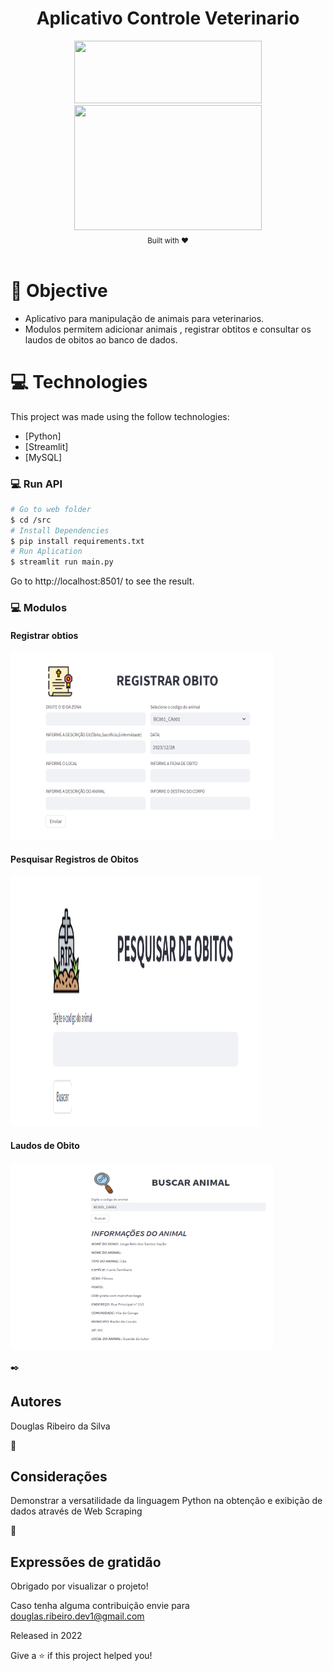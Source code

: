 <div align="center">
    <h1>Aplicativo Controle Veterinario</h1>
</div>
<div align="center">    
    <img src="https://upload.wikimedia.org/wikipedia/commons/thumb/f/f8/Python_logo_and_wordmark.svg/486px-Python_logo_and_wordmark.svg.png" height="100" width="300">    
    <img src="https://streamlit.io/images/brand/streamlit-logo-primary-colormark-darktext.png" height="200" width="300">

</div>

<div align="center">
  <sub>Built with ❤︎</br>
  </sub>
</div>
<br/>

# 🎯 Objective
- Aplicativo para manipulação de animais para veterinarios.
- Modulos permitem adicionar animais , registrar obtitos e consultar os laudos de obitos ao banco de dados.

# :computer: Technologies

This project was made using the follow technologies:

- [Python]
- [Streamlit]
- [MySQL]


### 💻 Run API

```bash
# Go to web folder
$ cd /src
# Install Dependencies
$ pip install requirements.txt
# Run Aplication
$ streamlit run main.py
```

Go to http://localhost:8501/ to see the result.

### 💻 Modulos

<div class="container1">
  <h4>Registrar obtios</h4>
  <img src="registrar_obito.png" caption="Registro de obtio" width="420" height="300">
</div>

<div class="container2">
  <h4>Pesquisar Registros de Obitos</h4>
  <img src="pesquisa.png" caption="pesquisar registros de obtio" width="400" height="400">
</div>

<div class="container3">
  <h4>Laudos de Obito</h4>
  <img src="laudos.png" caption="Laudo de obtio" width="420" height="300">
</div>



✒️ <H2>Autores</H2>

Douglas Ribeiro da Silva

🔩 <H2>Considerações</H2> 

Demonstrar a versatilidade da linguagem Python na obtenção e exibição de dados através de Web Scraping 

🎁 <H2>Expressões de gratidão</H2>

Obrigado por visualizar o projeto!

Caso tenha alguma contribuição envie para douglas.ribeiro.dev1@gmail.com



Released in 2022

Give a ⭐️ if this project helped you!
